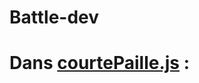 # Battle-dev
# Dans [courtePaille.js](https://github.com/Michellah/Battle-dev/blob/main/courtePaille.js) :
